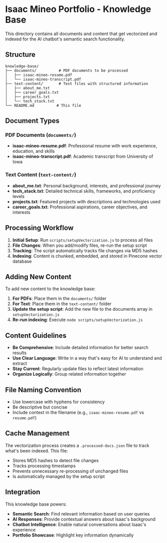 # Isaac Mineo Portfolio - Knowledge Base

This directory contains all documents and content that get vectorized and indexed for the AI chatbot's semantic search functionality.

## Structure

```
knowledge-base/
├── documents/          # PDF documents to be processed
│   ├── isaac-mineo-resume.pdf
│   └── isaac-mineo-transcript.pdf
├── text-content/       # Text files with structured information
│   ├── about_me.txt
│   ├── career_goals.txt
│   ├── projects.txt
│   └── tech_stack.txt
└── README.md          # This file
```

## Document Types

### PDF Documents (`documents/`)
- **isaac-mineo-resume.pdf**: Professional resume with work experience, education, and skills
- **isaac-mineo-transcript.pdf**: Academic transcript from University of Iowa

### Text Content (`text-content/`)
- **about_me.txt**: Personal background, interests, and professional journey
- **tech_stack.txt**: Detailed technical skills, frameworks, and proficiency levels
- **projects.txt**: Featured projects with descriptions and technologies used
- **career_goals.txt**: Professional aspirations, career objectives, and interests

## Processing Workflow

1. **Initial Setup**: Run `scripts/setupVectorization.js` to process all files
2. **File Changes**: When you add/modify files, re-run the setup script
3. **Tracking**: The script automatically tracks file changes via MD5 hashes
4. **Indexing**: Content is chunked, embedded, and stored in Pinecone vector database

## Adding New Content

To add new content to the knowledge base:

1. **For PDFs**: Place them in the `documents/` folder
2. **For Text**: Place them in the `text-content/` folder
3. **Update the setup script**: Add the new file to the documents array in `setupVectorization.js`
4. **Re-run indexing**: Execute `node scripts/setupVectorization.js`

## Content Guidelines

- **Be Comprehensive**: Include detailed information for better search results
- **Use Clear Language**: Write in a way that's easy for AI to understand and extract
- **Stay Current**: Regularly update files to reflect latest information
- **Organize Logically**: Group related information together

## File Naming Convention

- Use lowercase with hyphens for consistency
- Be descriptive but concise
- Include context in the filename (e.g., `isaac-mineo-resume.pdf` vs `resume.pdf`)

## Cache Management

The vectorization process creates a `.processed-docs.json` file to track what's been indexed. This file:
- Stores MD5 hashes to detect file changes
- Tracks processing timestamps
- Prevents unnecessary re-processing of unchanged files
- Is automatically managed by the setup script

## Integration

This knowledge base powers:
- **Semantic Search**: Find relevant information based on user queries
- **AI Responses**: Provide contextual answers about Isaac's background
- **Chatbot Intelligence**: Enable natural conversations about Isaac's experience
- **Portfolio Showcase**: Highlight key information dynamically
